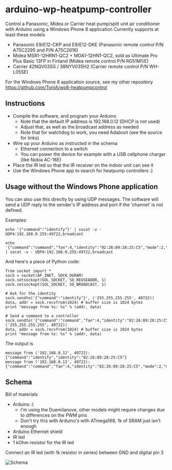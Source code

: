 arduino-wp-heatpump-controller
==============================

Control a Panasonic, Midea or Carrier heat pump/split unit air conditioner with Arduino using a Windows Phone 8 application
Currently supports at least these models 
* Panasonic E9/E12-CKP and E9/E12-DKE (Panasonic remote control P/N A75C2295 and P/N A75C2616)
* Midea MSR1-12HRN1-QC2 + MOA1-12HN1-QC2, sold as Ultimate Pro Plus Basic 13FP in Finland (Midea remote control P/N RG51M1/E)
* Carrier 42NQV035G / 38NYV035H2 (Carrier remote control P/N WH-L05SE)

For the Windows Phone 8 application source, see my other repository
https://github.com/ToniA/wp8-heatpumpcontrol

Instructions
------------
* Compile the software, and program your Arduino
    * Note that the default IP address is 192.168.0.12 (DHCP is not used)
	* Adjust that, as well as the broadcast address as needed
	* Note that for watchdog to work, you need Adaboot (see the source for links)
* Wire up your Arduino as instructed in the schema
    * Ethernet connection to a switch
	* You can power the device for example with a USB cellphone charger (like Nokia AC-16E)
* Place the IR led so that the IR receiver on the indoor unit can see it
* Use the Windows Phone app to search for heatpump controllers :)

Usage without the Windows Phone application
-------------------------------------------

You can also use this directly by using UDP messages. The software will send a UDP reply to the sender's IP address and port if the 'channel' is not defined.

Examples:

```
echo '{"command":"identify"}' | socat -v - UDP4:192.168.0.255:49722,broadcast

echo '{"command":"command","fan":4,"identity":"02:26:89:28:25:C5","mode":2,"model":"panasonic_ckp","power":1,"temperature":24}' | socat -v - UDP4:192.168.0.255:49722,broadcast
```

And here's a piece of Python code:

```
from socket import *
sock = socket(AF_INET, SOCK_DGRAM)
sock.setsockopt(SOL_SOCKET, SO_REUSEADDR, 1)
sock.setsockopt(SOL_SOCKET, SO_BROADCAST, 1)

# Ask for the identity
sock.sendto('{"command":"identify"}', ('255.255.255.255', 49722))
data, addr = sock.recvfrom(1024) # buffer size is 1024 bytes
print "message from %s: %s" % (addr, data)

# Send a command to a controller
sock.sendto('{"command":"command","fan":4,"identity":"02:26:89:28:25:C5","mode":2,"model":"panasonic_ckp","power":1,"temperature":24}', ('255.255.255.255', 49722))
data, addr = sock.recvfrom(1024) # buffer size is 1024 bytes
print "message from %s: %s" % (addr, data)
```

The output is

```
message from ('192.168.0.12', 49722): {"command":"identify","identity":"02:26:89:28:25:C5"}
message from ('192.168.0.12', 49722): {"command":"command","fan":4,"identity":"02:26:89:28:25:C5","mode":2,"model":"panasonic_ckp","power":1,"temperature":24}
```
   
Schema
------

Bill of materials
* Arduino :)
    * I'm using the Duemilanove, other models might require changes due to differences on the PWM pins
    * Don't try this with Arduino's with ATmega168, 1k of SRAM just isn't enough
* Arduino Ethernet shield
* IR led
* 1 kOhm resistor for the IR led
		
Connect an IR led (with 1k resistor in series) between GND and digital pin 3

![Schema](https://raw.github.com/ToniA/arduino-wp-heatpump-controller/master/arduino_irsender_bb.png)
